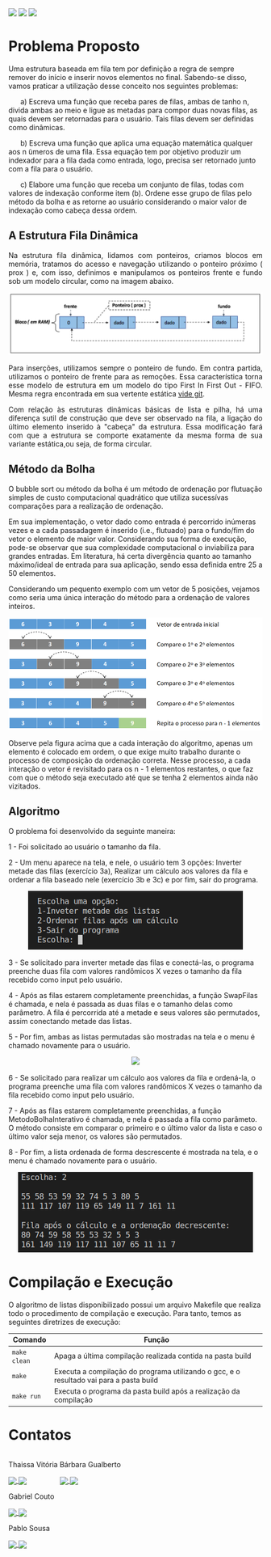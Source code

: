 <div style="display: inline-block;">
<img src="https://img.shields.io/badge/C-00599C?style=for-the-badge&logo=c&logoColor=white"/> 
<img src="https://img.shields.io/badge/Visual_Studio_Code-0078D4?style=for-the-badge&logo=visual%20studio%20code&logoColor=white"/> 
<img src="https://img.shields.io/badge/Ubuntu-E95420?style=for-the-badge&logo=ubuntu&logoColor=white"/> 
</a> 
</div>

# Problema Proposto

<p>Uma estrutura baseada em fila tem por definição a regra de sempre remover do início e inserir
novos elementos no final. Sabendo-se disso, vamos praticar a utilização desse conceito nos
seguintes problemas:</p>

&nbsp;&nbsp;&nbsp;&nbsp;&nbsp; a) Escreva uma função que receba pares de filas, ambas de tanho n, divida ambas ao meio
e ligue as metadas para compor duas novas filas, as quais devem ser retornadas para o
usuário. Tais filas devem ser definidas como dinâmicas. 

&nbsp;&nbsp;&nbsp;&nbsp;&nbsp; b) Escreva uma função que aplica uma equação matemática qualquer aos n  ̃umeros de uma
fila. Essa equação tem por objetivo produzir um indexador para a fila dada como entrada,
logo, precisa ser retornado junto com a fila para o usuário.

&nbsp;&nbsp;&nbsp;&nbsp;&nbsp; c) Elabore uma função que receba um conjunto de filas, todas com valores de indexação
conforme item (b). Ordene esse grupo de filas pelo método da bolha e as retorne ao
usuário considerando o maior valor de indexação como cabeça dessa ordem.


## A Estrutura Fila Dinâmica

<div align="justify">
 Na estrutura fila dinâmica, lidamos com ponteiros, criamos blocos em memória, tratamos do acesso e navegação utilizando o ponteiro próximo ( prox ) e, com isso, definimos e manipulamos os ponteiros frente e fundo sob um modelo circular, como na imagem abaixo. 

<div align="center">
 <p> </p>
 <img src="img/fila.png" alt=RepresentaçãoFila>
 <p> </p>
</div>

  Para inserções, utilizamos sempre o ponteiro de fundo. Em contra partida, utilizamos o ponteiro de frente para as remoções. Essa característica torna esse modelo de estrutura em um modelo do tipo First In First Out - FIFO. Mesma regra encontrada em sua vertente estática [vide git](https://github.com/mpiress/linear_queue).

 Com relação às estruturas dinâmicas básicas de lista e pilha, há uma diferença sutil de construção que deve ser observado na fila, a ligação do último elemento inserido à "cabeça" da estrutura. Essa modificação fará com que a estrutura se comporte exatamente da mesma forma de sua variante estática,ou seja, de forma circular.
</div>

## Método da Bolha 
<p> O bubble sort ou método da bolha é um método de ordenação por flutuação simples de custo computacional quadrático que utiliza sucessívas comparações para a realização de ordenação. </p>

<p> Em sua implementação, o vetor dado como entrada é percorrido inúmeras vezes e a cada passadagem é inserido (i.e., flutuado) para o fundo/fim do vetor o elemento de maior valor. Considerando sua forma de execução, pode-se observar que sua complexidade computacional o inviabiliza para grandes entradas. Em literatura, há certa divergência quanto ao tamanho máximo/ideal de entrada para sua aplicação, sendo essa definida entre 25 a 50 elementos. </p>

<p> Considerando um pequento exemplo com um vetor de 5 posições, vejamos como seria uma única interação do método para a ordenação de valores inteiros.  </p>

<p align="center">
 <img src="img/bolha.png">
</p>

<p>Observe pela figura acima que a cada interação do algoritmo, apenas um elemento é colocado em ordem, o que exige muito trabalho durante o processo de composição da ordenação correta. Nesse processo, a cada interação o vetor é revisitado para os n - 1 elementos restantes, o que faz com que o método seja executado até que se tenha 2 elementos ainda não vizitados. </p>


## Algoritmo

<p> O problema foi desenvolvido da seguinte maneira: </p>

1 - Foi solicitado ao usuário o tamanho da fila.

2 - Um menu aparece na tela, e nele, o usuário tem 3 opções: Inverter metade das filas (exercício 3a), Realizar um cálculo aos valores da fila e ordenar a fila baseado nele (exercício 3b e 3c) e por fim, sair do programa.

<p align="center">
 <img src="img/menu.png">
</p>

3 - Se solicitado para inverter metade das filas e conectá-las, o programa preenche duas fila com valores randômicos X vezes o tamanho da fila recebido como input pelo usuário.

4 - Após as filas estarem completamente preenchidas, a função SwapFilas é chamada, e nela é passada as duas filas e o tamanho delas como parâmetro. A fila é percorrida até a metade e seus valores são permutados, assim conectando metade das listas.

5 - Por fim, ambas as listas permutadas são mostradas na tela e o menu é chamado novamente para o usuário.

<p align="center">
 <img src="img/inversão.png">
 </p>

6 - Se solicitado para realizar um cálculo aos valores da fila e ordená-la, o programa preenche uma fila com valores randômicos X vezes o tamanho da fila recebido como input pelo usuário.

7 - Após as filas estarem completamente preenchidas, a função MetodoBolhaInterativo é chamada, e nela é passada a fila como parâmeto. O método consiste em comparar o primeiro e o último valor da lista e caso o último valor seja menor, os valores são permutados. 

8 - Por fim, a lista ordenada de forma descrescente é mostrada na tela, e o menu é chamado novamente para o usuário.

<p align="center">
 <img src="img/ordenação.png">
</p>

# Compilação e Execução

O algoritmo de listas disponibilizado possui um arquivo Makefile que realiza todo o procedimento de compilação e execução. Para tanto, temos as seguintes diretrizes de execução:

<div>

| Comando                |  Função                                                                                           |
| -----------------------| ------------------------------------------------------------------------------------------------- |
|  `make clean`          | Apaga a última compilação realizada contida na pasta build                                        |
|  `make`                | Executa a compilação do programa utilizando o gcc, e o resultado vai para a pasta build           |
|  `make run`            | Executa o programa da pasta build após a realização da compilação                                 |

</div>

# Contatos

<div style="display: inline-block;">
 <p align="justify"> Thaissa Vitória</p>
<a href="https://t.me/thaissadaldegan">
<img align="center" src="https://img.shields.io/badge/Telegram-2CA5E0?style=for-the-badge&logo=telegram&logoColor=white"/> 
</a>

<a href="https://www.linkedin.com/in/thaissa-vitoria-daldegan-6a84b9153/">
<img align="center" src="https://img.shields.io/badge/LinkedIn-0077B5?style=for-the-badge&logo=linkedin&logoColor=white"/>
</a>

</div>


<div style="display: inline-block;">
 <p align="justify">Bárbara Gualberto</p>
<a href="https://t.me/barbrinas">
<img align="center" src="https://img.shields.io/badge/Telegram-2CA5E0?style=for-the-badge&logo=telegram&logoColor=white"/> 
</a>

<a href="https://www.linkedin.com/in/barbara-gualberto/">
<img align="center" src="https://img.shields.io/badge/LinkedIn-0077B5?style=for-the-badge&logo=linkedin&logoColor=white"/>
</a>

</div>


 <div>
<p align="justify"> Gabriel Couto</p>
<a href="https://t.me/Couto1411">
<img align="center" src="https://img.shields.io/badge/Telegram-2CA5E0?style=for-the-badge&logo=telegram&logoColor=white"/> 

<a href="https://www.linkedin.com/in/gabriel-couto-582060200">
<img align="center" src="https://img.shields.io/badge/LinkedIn-0077B5?style=for-the-badge&logo=linkedin&logoColor=white"/>
</a>
</div>
  
  <div>
<p align="justify"> Pablo Sousa</p>
<a href="https://t.me/Pabloss_07">
<img align="center" src="https://img.shields.io/badge/Telegram-2CA5E0?style=for-the-badge&logo=telegram&logoColor=white"/> 

<a href="https://www.linkedin.com/in/pablo-silva-734b22202">
<img align="center" src="https://img.shields.io/badge/LinkedIn-0077B5?style=for-the-badge&logo=linkedin&logoColor=white"/>
</a>
</div>
